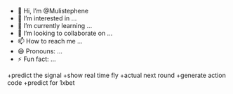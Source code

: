 - 👋 Hi, I’m @Mulistephene
- 👀 I’m interested in ...
- 🌱 I’m currently learning ...
- 💞️ I’m looking to collaborate on ...
- 📫 How to reach me ...
- 😄 Pronouns: ...
- ⚡ Fun fact: ...

<!---
Mulistephene/Mulistephene is a ✨ special ✨ repository because its `README.md` (this file) appears on your GitHub profile.
You can click the Preview link to take a look at your changes.
--->
+predict the signal 
+show real time fly
+actual next round 
+generate action code
+predict for 1xbet
